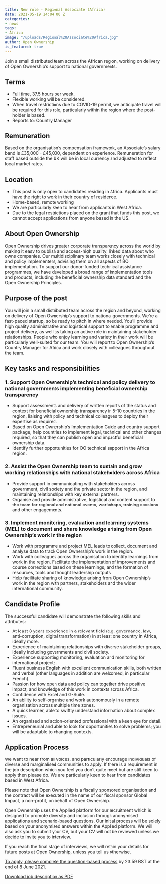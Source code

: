 ```yaml
---
title: New role - Regional Associate (Africa)
date: 2021-05-19 14:04:00 Z
categories:
- news
tags:
- Africa
image: "/uploads/Regional%20Associate%20Africa.jpg"
author: Open Ownership
is_featured: true
---
```


Join a small distributed team across the African region, working on delivery of Open Ownership’s support to national governments.

## Terms

* Full time, 37.5 hours per week.
* Flexible working will be considered.
* When travel restrictions due to COVID-19 permit, we anticipate travel will be required for this role, particularly within the region where the post-holder is based.
* Reports to: Country Manager

## Remuneration

Based on the organisation’s compensation framework, an Associate’s salary band is  £35,000 - £45,000, dependent on experience. Remuneration for staff based outside the UK will be in local currency and adjusted to reflect local market rates.

## Location

* This post is only open to candidates residing in Africa. Applicants must have the right to work in their country of residence.
* Home-based, remote working
* We are particularly keen to hear from applicants in West Africa. 
* Due to the legal restrictions placed on the grant that funds this post, we cannot accept applications from anyone based in the US.

## About Open Ownership

Open Ownership drives greater corporate transparency across the world by making it easy to publish and access-high quality, linked data about who owns companies.  Our multidisciplinary team works closely with technical and policy implementers, advising them on all aspects of BO implementation.  To support our donor-funded technical assistance programmes, we have developed a broad range of implementation tools and products, including the beneficial ownership data standard and the Open Ownership Principles.

## Purpose of the post

You will join a small distributed team across the region and beyond, working on delivery of Open Ownership’s support to national governments.  We’re a fast-paced startup, so be ready to pitch in where needed. You’ll provide high quality administrative and logistical support to enable programme and project delivery, as well as taking an active role in maintaining stakeholder relationships. 
People who enjoy learning and variety in their work will be particularly well-suited for our team. You will report to Open Ownership’s Country Manager for Africa and work closely with colleagues throughout the team.

## Key tasks and responsibilities

### 1. Support Open Ownership’s technical and policy delivery to national governments implementing beneficial ownership transparency

* Support assessments and delivery of written reports of the status and context for beneficial ownership transparency in 5-10 countries in the region, liaising with policy and technical colleagues to deploy their expertise as required.
* Based on Open Ownership’s Implementation Guide and country support package, help countries to implement legal, technical and other changes required, so that they can publish open and impactful beneficial ownership data.
* Identify further opportunities for OO technical support in the Africa region. 

### 2. Assist the Open Ownership team to sustain and grow working relationships with national stakeholders across Africa

* Provide support in communicating with  stakeholders across government, civil society and the private sector in the region, and maintaining relationships with key external partners. 
* Organise and provide administrative, logistical and content support to the team for regional and national events, workshops, training sessions and other engagements.

### 3. Implement monitoring, evaluation and learning systems (MEL) to document and share knowledge arising from Open Ownership’s work in the region

* Work with programme and project MEL leads to collect, document and analyse data to track Open Ownership’s work in the region.
* Work with colleagues across the organisation to identify learnings from work in the region. Facilitate the implementation of improvements and course corrections based on these learnings, and the formation of resources, tools and thought leadership outputs.
* Help facilitate sharing of knowledge arising from Open Ownership’s work in the region with partners, stakeholders and the wider international community.

## Candidate Profile

The successful candidate will demonstrate the following skills and attributes:

* At least 3 years experience in a relevant field (e.g. governance, law, anti-corruption, digital transformation) in at least one country in Africa, ideally more.
* Experience of maintaining relationships with diverse stakeholder groups, ideally including governments and civil society.
* Experience supporting monitoring, evaluation and monitoring for international projects.
* Fluent business English with excellent communication skills, both written and verbal (other languages in addition are welcomed, in particular French). 
* Passion for how open data and policy can together drive positive impact, and knowledge of this work in contexts across Africa. 
* Confidence with Excel and G-Suite.
* An ability to self-organise and work autonomously in a remote organisation across multiple time zones.  
* A quick learner, able to swiftly understand information about complex issues.
* An organised and action-oriented professional with a keen eye for detail. 
* Entrepreneurial and able to look for opportunities to solve problems; you will be adaptable to changing contexts.

## Application Process 

We want to hear from all voices, and particularly encourage individuals of diverse and marginalised communities to apply.  If there is a requirement in the job description which you feel you don’t quite meet but are still keen to apply then please do. We are particularly keen to hear from candidates based in West Africa.

Please note that Open Ownership is a fiscally sponsored organisation and the contract will be executed in the name of our fiscal sponsor Global Impact, a non-profit, on behalf of Open Ownership. 

Open Ownership uses the Applied platform for our recruitment which is designed to promote diversity and inclusion through anonymised applications and scenario-based questions. Our initial process will be solely based on your anonymised answers within the Applied platform. We will also ask you to submit your CV, but your CV will not be reviewed unless we decide to invite you to interview. 

If you reach the final stage of interviews, we will retain your details for future posts at Open Ownership, unless you tell us otherwise.

[To apply, please complete the question-based process](https://app.beapplied.com/apply/tpqusxfcts) by 23:59 BST at the end of 8 June 2021.

[Download job description as PDF](/uploads/Regional%20Associate%20(Africa).pdf)
